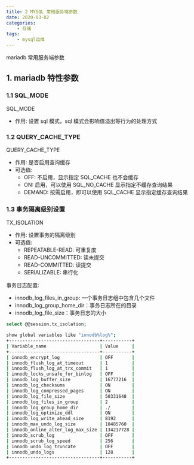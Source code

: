 ```yaml
---
title: 2 MYSQL 常用服务端参数
date: 2020-03-02
categories:
    - 存储
tags:
    - mysql运维
---
```


mariadb 常用服务端参数

<!-- more -->

## 1. mariadb 特性参数
### 1.1 SQL_MODE
SQL_MODE
- 作用: 设置 sql 模式，sql 模式会影响值溢出等行为的处理方式

### 1.2 QUERY_CACHE_TYPE
QUERY_CACHE_TYPE
- 作用: 是否启用查询缓存
- 可选值:
  - OFF: 不启用，显示指定 SQL_CACHE 也不会缓存
  - ON: 启用，可以使用 SQL_NO_CACHE 显示指定不缓存查询结果
  - DEMAND: 按需启用，即可以使用 SQL_CACHE 显示指定缓存查询结果


### 1.3 事务隔离级别设置
TX_ISOLATION
- 作用: 设置事务的隔离级别
- 可选值:
  - REPEATABLE-READ: 可重复度
  - READ-UNCOMMITTED: 读未提交
  - READ-COMMITTED: 读提交
  - SERIALIZABLE: 串行化

事务日志配置:
- innodb_log_files_in_group: 一个事务日志组中包含几个文件
- innodb_log_group_home_dir：事务日志所在的目录
- innodb_log_file_size：事务日志的大小

```bash
select @@session.tx_isolation;

show global variables like "innodb%log%";
+----------------------------------+-----------+
| Variable_name                    | Value     |
+----------------------------------+-----------+
| innodb_encrypt_log               | OFF       |
| innodb_flush_log_at_timeout      | 1         |
| innodb_flush_log_at_trx_commit   | 1         |
| innodb_locks_unsafe_for_binlog   | OFF       |
| innodb_log_buffer_size           | 16777216  |
| innodb_log_checksums             | ON        |
| innodb_log_compressed_pages      | ON        |
| innodb_log_file_size             | 50331648  |
| innodb_log_files_in_group        | 2         |
| innodb_log_group_home_dir        | ./        |
| innodb_log_optimize_ddl          | ON        |
| innodb_log_write_ahead_size      | 8192      |
| innodb_max_undo_log_size         | 10485760  |
| innodb_online_alter_log_max_size | 134217728 |
| innodb_scrub_log                 | OFF       |
| innodb_scrub_log_speed           | 256       |
| innodb_undo_log_truncate         | OFF       |
| innodb_undo_logs                 | 128       |
+----------------------------------+-----------+
```


